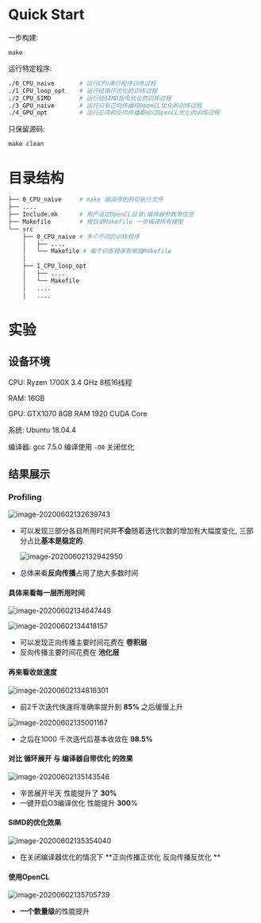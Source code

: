 # Quick Start

一步构建:

```
make
```

运行特定程序:

```bash
./0_CPU_naive		# 运行CPU串行程序训练过程
./1_CPU_loop_opt	# 运行经循环优化的训练过程
./2_CPU_SIMD		# 运行经SIMD指令优化的训练过程
./3_GPU_naive		# 运行只有正向传播经OpenCL优化的训练过程
./4_GPU_opt			# 运行正向和反向传播都经过OpenCL优化的训练过程
```

只保留源码:

```
make clean
```

# 目录结构

```bash
├── 0_CPU_naive		# make 编译得到的可执行文件
├── ....   
├── Include.mk		# 用户设定OpenCL目录\编译器参数等信息
├── Makefile		# 根目录Makefile 一步编译所有模型
└── src
    ├── 0_CPU_naive	# 多个不同的训练程序
    │   ├── ....
    │   └── Makefile # 每个训练程序有单独Makefile
    │     
    ├── 1_CPU_loop_opt
    │   ├── ....
    │   └── Makefile
    │   ....  
    │   .... 
```

# 实验

## 设备环境

CPU:	Ryzen 1700X   3.4 GHz   8核16线程

RAM: 	16GB

GPU:	GTX1070    8GB RAM    1920 CUDA Core

系统:   Ubuntu 18.04.4

编译器: gcc 7.5.0 编译使用 `-O0` 关闭优化

## 结果展示

### Profiling

![image-20200602132639743](README.assets/image-20200602132639743.png)



* 可以发现三部分各自所用时间并**不会**随着迭代次数的增加有大幅度变化, 三部分占比**基本是稳定的**.

  ![image-20200602132942950](README.assets/image-20200602132942950.png)

* 总体来看**反向传播**占用了绝大多数时间



#### 具体来看每一层所用时间

![image-20200602134647449](README.assets/image-20200602134647449.png)

![image-20200602134418157](README.assets/image-20200602134418157.png)

* 可以发现正向传播主要时间花费在 **卷积层**
* 反向传播主要时间花费在 **池化层**



#### 再来看收敛速度

![image-20200602134816301](README.assets/image-20200602134816301.png)

* 前2千次迭代快速将准确率提升到 **85%** 之后缓慢上升

![image-20200602135001167](README.assets/image-20200602135001167.png)

* 之后在1000 千次迭代后基本收敛在 **98.5%**



#### 对比 循环展开 与 编译器自带优化 的效果

![image-20200602135143546](README.assets/image-20200602135143546.png)

* 辛苦展开半天 性能提升了 **30%**
* 一键开启O3编译优化 性能提升 **300**%



#### SIMD的优化效果

![image-20200602135354040](README.assets/image-20200602135354040.png)

* 在关闭编译器优化的情况下 **正向传播正优化 反向传播反优化 **



#### 使用OpenCL

![image-20200602135705739](README.assets/image-20200602135705739.png)

* **一个数量级**的性能提升

